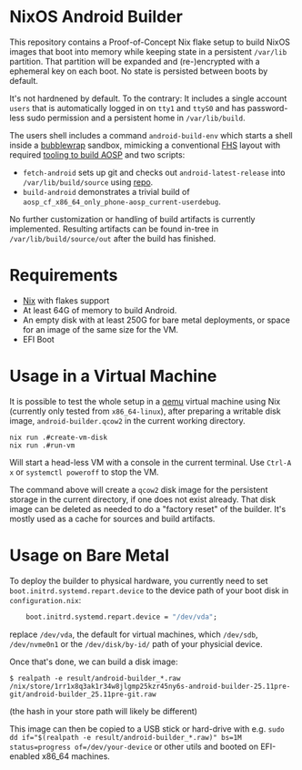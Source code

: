 # NixOS Android Builder

This repository contains a Proof-of-Concept Nix flake setup to build NixOS images that boot into memory while keeping state in a persistent `/var/lib` partition. That partition will be expanded and (re-)encrypted with
a ephemeral key on each boot. No state is persisted between boots by default.

It's not hardnened by default. To the contrary: It includes a single account `users` that is automatically logged in on `tty1` and `ttyS0` and has password-less sudo permission and a persistent home in `/var/lib/build`.

The users shell includes a command `android-build-env` which starts a shell inside a [bubblewrap](https://github.com/containers/bubblewrap) sandbox, mimicking a conventional [FHS](https://en.wikipedia.org/wiki/Filesystem_Hierarchy_Standard) layout with required [tooling to build AOSP](https://source.android.com/docs/setup/start) and two scripts:

* `fetch-android` sets up git and checks out `android-latest-release` into `/var/lib/build/source` using [repo](https://android.googlesource.com/tools/repo).
* `build-android` demonstrates a trivial build of `aosp_cf_x86_64_only_phone-aosp_current-userdebug`.

No further customization or handling of build artifacts is currently implemented.
Resulting artifacts can be found in-tree in `/var/lib/build/source/out` after the
build has finished.

# Requirements

* [Nix](https://nixos.org) with flakes support
* At least 64G of memory to build Android.
* An empty disk with at least 250G for bare metal deployments, or space for an image of the same size for the VM.
* EFI Boot

# Usage in a Virtual Machine

It is possible to test the whole setup in a [qemu](http://qemu.org/) virtual machine using Nix (currently only tested from `x86_64-linux`), after preparing a writable disk image, `android-builder.qcow2` in the current working directory.

```shell-session
nix run .#create-vm-disk
nix run .#run-vm
```

Will start a head-less VM with a console in the current terminal. Use `Ctrl-A x` or `systemctl poweroff` to stop the VM.

The command above will create a `qcow2` disk image for the persistent storage in the current directory, if one does not exist already. That disk image can be deleted as needed to do a "factory reset" of the builder. It's mostly used as a cache for sources and build artifacts.

# Usage on Bare Metal

To deploy the builder to physical hardware, you currently need to set `boot.initrd.systemd.repart.device` to the device path of your boot disk in `configuration.nix`:

``` nix
    boot.initrd.systemd.repart.device = "/dev/vda";
```

replace `/dev/vda`, the default for virtual machines, which `/dev/sdb`, `/dev/nvme0n1` or the `/dev/disk/by-id/` path of your physicial device.

Once that's done, we can build a disk image:

```shell-session
$ realpath -e result/android-builder_*.raw
/nix/store/1rr1x8q3ak1r34w8jlgmp25kzr45ny6s-android-builder-25.11pre-git/android-builder_25.11pre-git.raw
```
(the hash in your store path will likely be different)

This image can then be copied to a USB stick or hard-drive with e.g. `sudo dd if="$(realpath -e result/android-builder_*.raw)" bs=1M status=progress of=/dev/your-device` or other utils and booted on EFI-enabled x86_64 machines.
